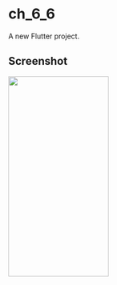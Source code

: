 # ch_6_6

A new Flutter project.

## Screenshot

<img src="https://user-images.githubusercontent.com/111499824/222436630-1bc01719-ad2f-4758-8203-3570ab3dfd0c.png" alt="" data-canonical-src="https://gyazo.com/eb5c5741b6a9a16c692170a41a49c858.png" width="200" height="400" />
